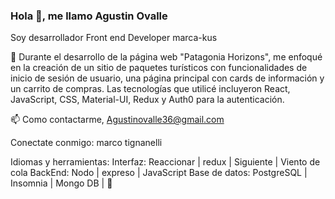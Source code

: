 ### Hola 👋, me llamo Agustin Ovalle
Soy desarrollador Front end Developer
marca-kus

🔭 Durante el desarrollo de la página web "Patagonia Horizons", me enfoqué en la creación de un sitio de paquetes turísticos con funcionalidades de inicio de sesión de usuario, una página principal con cards de información y un carrito de compras. Las tecnologías que utilicé incluyeron React, JavaScript, CSS, Material-UI, Redux y Auth0 para la autenticación.


📫 Como contactarme, Agustinovalle36@gmail.com

Conectate conmigo:
marco tignanelli

Idiomas y herramientas:
Interfaz: Reaccionar | redux | Siguiente | Viento de cola
BackEnd: Nodo | expreso | JavaScript
Base de datos: PostgreSQL | Insomnia | Mongo DB | 👋

<!--
**Agustiovalle23/Agustiovalle23** is a ✨ _special_ ✨ repository because its `README.md` (this file) appears on your GitHub profile.

Here are some ideas to get you started:

- 🔭 I’m currently working on ...
- 🌱 I’m currently learning ...
- 👯 I’m looking to collaborate on ...
- 🤔 I’m looking for help with ...
- 💬 Ask me about ...
- 📫 How to reach me: ...
- 😄 Pronouns: ...
- ⚡ Fun fact: ...
-->

